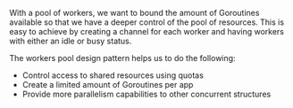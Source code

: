 With a pool of workers, we want to bound the amount of Goroutines available so that we have a deeper control of the pool
of resources. This is easy to achieve by creating a channel for each worker and having workers with either an idle or 
busy status.

The workers pool design pattern helps us to do the following:
* Control access to shared resources using quotas
* Create a limited amount of Goroutines per app
* Provide more parallelism capabilities to other concurrent structures
